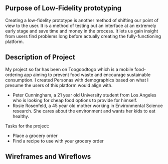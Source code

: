## Purpose of Low-Fidelity prototyping
Creating a low-fidelity prototype is another method of shifting our point of view to the user. It is a method of testing out an interface at an extremely early stage and save time and money in the process. It lets us gain insight from users find problems long before actually creating the fully-functioning platform.

## Description of Project

My project so far has been on Toogoodtogo which is a mobile food-ordering app aiming to prevent food waste and encourage sustainable consumption. I created Personas with demographics based on what I presume the users of this platform would align with. 

* Peter Cunningham, a 21 year old University student from Los Angeles who is looking for cheap food options to provide for himself.
* Rosie Rosenfeld, a 45 year old mother working in Environmental Science research. She cares about the environment and wants her kids to eat healthy.

Tasks for the project:
* Place a grocery order
* Find a recipe to use with your grocery order

## Wireframes and Wireflows


